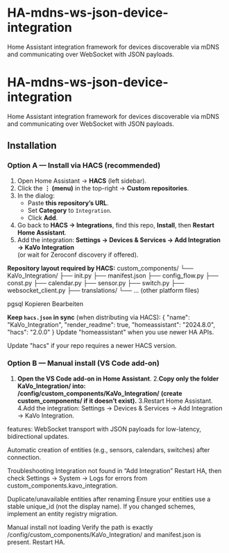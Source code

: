 # HA-mdns-ws-json-device-integration
Home Assistant integration framework for devices discoverable via mDNS and communicating over WebSocket with JSON payloads.

# HA-mdns-ws-json-device-integration
Home Assistant integration framework for devices discoverable via mDNS and communicating over WebSocket with JSON payloads.

## Installation

### Option A — Install via HACS (recommended)

1. Open Home Assistant → **HACS** (left sidebar).
2. Click the **⋮ (menu)** in the top-right → **Custom repositories**.
3. In the dialog:
   - Paste **this repository’s URL**.
   - Set **Category** to `Integration`.
   - Click **Add**.
4. Go back to **HACS → Integrations**, find this repo, **Install**, then **Restart Home Assistant**.
5. Add the integration: **Settings → Devices & Services → Add Integration → KaVo Integration**  
   (or wait for Zeroconf discovery if offered).

**Repository layout required by HACS:**
custom_components/
└── KaVo_Integration/
├── init.py
├── manifest.json
├── config_flow.py
├── const.py
├── calendar.py
├── sensor.py
├── switch.py
├── websocket_client.py
├── translations/
└── ... (other platform files)

pgsql
Kopieren
Bearbeiten

**Keep `hacs.json` in sync** (when distributing via HACS):
{
  "name": "KaVo_Integration",
  "render_readme": true,
  "homeassistant": "2024.8.0",
  "hacs": "2.0.0"
}
Update "homeassistant" when you use newer HA APIs.

Update "hacs" if your repo requires a newer HACS version.

###  Option B — Manual install (VS Code add-on)

1. **Open the VS Code add-on in Home Assistant**.
2.**Copy only the folder KaVo_Integration/ into:**
**/config/custom_components/KaVo_Integration/**
**(create custom_components/ if it doesn’t exist).**
3.Restart Home Assistant.
4.Add the integration: Settings → Devices & Services → Add Integration → KaVo Integration.

features:
WebSocket transport with JSON payloads for low-latency, bidirectional updates.

Automatic creation of entities (e.g., sensors, calendars, switches) after connection.


Troubleshooting
Integration not found in “Add Integration”
Restart HA, then check Settings → System → Logs for errors from custom_components.kavo_integration.

Duplicate/unavailable entities after renaming
Ensure your entities use a stable unique_id (not the display name). If you changed schemes, implement an entity registry migration.

Manual install not loading
Verify the path is exactly /config/custom_components/KaVo_Integration/ and manifest.json is present. Restart HA.

